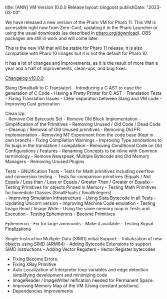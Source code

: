 title: [ANN] VM Version 10.0.0 Release
layout: blogpost
publishDate: "2023-03-03"

We have released a new version of the Pharo VM for Pharo 11. This VM is accessible right now from Zero-Conf, updating it in the Pharo Launcher or using the usual downloads (as described in [pharo.org/download](https://pharo.org/download)). OBS packages are still in work and will come later.

This is the new VM that will be stable for Pharo 11 release, it is also compatible with Pharo 10 images but it is not the default for Pharo 10.

It has a lot of changes and improvements, as it is the result of more than a year and a half of improvements, clean-ups, and bug fixes.


[Changelog v10.0.0](https://github.com/pharo-project/pharo-vm/releases/tag/v10.0.0):

Slang (Smalltalk to C Translator)
	- Introducing a C AST to ease the generation of C Code
	- Having a Pretty Printer for C AST
	- Translation Tests
	- Fixing Translation Issues
	- Clear separation between Slang and VM code
	- Improving Cast generation

Clean Up:	
	- Remove Old Bytecode Set
	- Remove Old Block Implementation
	- Simplification of the Primitives
	- Removing Unused / Old Code / Dead Code
	- Cleanup / Removal of Old Unused primitives
	- Removing Old FFI Implementation
	- Removing MT Experiment from the code base (Kept in own branch)
	- Fixing Compilation Warnings
	- Improving Type annotations to fix bugs in the translation / compilation
	- Removing Conditional Code on Old Configurations / Features
	- Renaming Concepts to be inline with Common terminology
	- Remove Newspeak, Multiple Bytecode and Old Memory Managers
	- Removing Unused Plugins

Tests
	- GNUification Tests
	- Tests for Math primitives including overflow and conversion testing.
	- Tests for comparison primitives (Equals / Not Equals / Less than / Less or Equals / Greater Than / Greater or Equals)
	- Testing Primitives for objects Pinned in Memory
	- Testing Math Primitives for Immediate Classes (SmallFloats / SmallIntegers)	
	- Improving Simulation Infrastructure
	- Using Sista Bytecode in all Tests
	- Updating Unicorn version
	- Improving Machine Code emulation
	- Testing Image Read / Image Write
	- Using the same memory map in Tests and Execution
	- Testing Ephemerons
	- Become Primitives

Ephemeron
	- Fix for large ammounts
	- Make it available
	- Testing Signal Finalizations
	
Single-Instruction Multiple-Data (SIMD) initial Support:
	- Initialization of new objects using SIMD (ARM64)
	- Adding Bytecode Extensions to support SIMD instructions
	- Adding Vector Registers
	- Vector Register bytecodes

- Fixing Become Errors.
- Fixing XRay Primitive
- Auto Localization of Interpreter loop variables and edge detection simplifying development and minimizing code
- ImageReader / ImageWriter reification needed for Permanent Space.
- Improving Memory Map of the VM (Using constant positions)
- Dependencies Improvements

